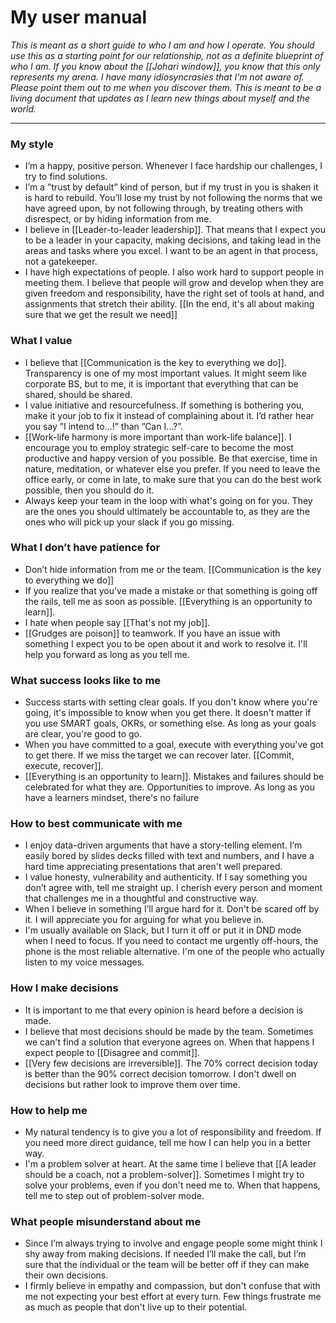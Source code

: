 # My user manual
*This is meant as a short guide to who I am and how I operate. You should use this as a starting point for our relationship, not as a definite blueprint of who I am. If you know about the [[Johari window]], you know that this only represents my arena. I have many idiosyncrasies that I’m not aware of. Please point them out to me when you discover them. This is meant to be a living document that updates as I learn new things about myself and the world.*

- - - -
### My style
* I’m a happy, positive person. Whenever I face hardship our challenges, I try to find solutions.
* I’m a ”trust by default” kind of person, but if my trust in you is shaken it is hard to rebuild. You’ll lose my trust by not following the norms that we have agreed upon, by not following through, by treating others with disrespect, or by hiding information from me.
* I believe in [[Leader-to-leader leadership]]. That means that I expect you to be a leader in your capacity, making decisions, and taking lead in the areas and tasks where you excel. I want to be an agent in that process, not a gatekeeper.
* I have high expectations of people. I also work hard to support people in meeting them. I believe that people will grow and develop when they are given freedom and responsibility, have the right set of tools at hand, and assignments that stretch their ability. [[In the end, it's all about making sure that we get the result we need]]

### What I value
* I believe that [[Communication is the key to everything we do]]. Transparency is one of my most important values. It might seem like corporate BS, but to me, it is important that everything that can be shared, should be shared.
* I value initiative and resourcefulness. If something is bothering you, make it your job to fix it instead of complaining about it. I’d rather hear you say ”I intend to…!” than ”Can I…?”.
* [[Work-life harmony is more important than work-life balance]]. I encourage you to employ strategic self-care to become the most productive and happy version of you possible. Be that exercise, time in nature, meditation, or whatever else you prefer. If you need to leave the office early, or come in late, to make sure that you can do the best work possible, then you should do it.
* Always keep your team in the loop with what's going on for you. They are the ones you should ultimately be accountable to, as they are the ones who will pick up your slack if you go missing.

### What I don’t have patience for
* Don’t hide information from me or the team. [[Communication is the key to everything we do]]
* If you realize that you’ve made a mistake or that something is going off the rails, tell me as soon as possible. [[Everything is an opportunity to learn]].
* I hate when people say [[That's not my job]].
* [[Grudges are poison]] to teamwork. If you have an issue with something I expect you to be open about it and work to resolve it. I'll help you forward as long as you tell me.

### What success looks like to me
* Success starts with setting clear goals. If you don't know where you're going, it's impossible to know when you get there. It doesn't matter if you use SMART goals, OKRs, or something else. As long as your goals are clear, you're good to go.
* When you have committed to a goal, execute with everything you've got to get there. If we miss the target we can recover later. [[Commit, execute, recover]].
* [[Everything is an opportunity to learn]]. Mistakes and failures should be celebrated for what they are. Opportunities to improve. As long as you have a learners mindset, there's no failure

### How to best communicate with me
* I enjoy data-driven arguments that have a story-telling element. I’m easily bored by slides decks filled with text and numbers, and I have a hard time appreciating presentations that aren't well prepared.
* I value honesty, vulnerability and authenticity. If I say something you don’t agree with, tell me straight up. I cherish every person and moment that challenges me in a thoughtful and constructive way.
* When I believe in something I’ll argue hard for it. Don't be scared off by it. I will appreciate you for arguing for what you believe in.
* I'm usually available on Slack, but I turn it off or put it in DND mode when I need to focus. If you need to contact me urgently off-hours, the phone is the most reliable alternative. I'm one of the people who actually listen to my voice messages.

### How I make decisions
* It is important to me that every opinion is heard before a decision is made.
* I believe that most decisions should be made by the team. Sometimes we can't find a solution that everyone agrees on. When that happens I expect people to [[Disagree and commit]].
* [[Very few decisions are irreversible]]. The 70% correct decision today is better than the 90% correct decision tomorrow. I don't dwell on decisions but rather look to improve them over time.

### How to help me
* My natural tendency is to give you a lot of responsibility and freedom. If you need more direct guidance, tell me how I can help you in a better way.
* I'm a problem solver at heart. At the same time I believe that [[A leader should be a coach, not a problem-solver]]. Sometimes I might try to solve your problems, even if you don't need me to. When that happens, tell me to step out of problem-solver mode.

### What people misunderstand about me
* Since I’m always trying to involve and engage people some might think I shy away from making decisions. If needed I’ll make the call, but I’m sure that the individual or the team will be better off if they can make their own decisions.
* I firmly believe in empathy and compassion, but don't confuse that with me not expecting your best effort at every turn. Few things frustrate me as much as people that don't live up to their potential.
